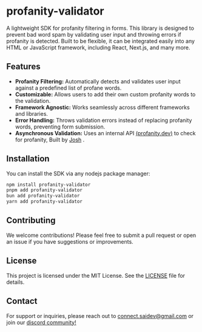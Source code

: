 # profanity-validator

A lightweight SDK for profanity filtering in forms. This library is designed to prevent bad word spam by validating user input and throwing errors if profanity is detected. Built to be flexible, it can be integrated easily into any HTML or JavaScript framework, including React, Next.js, and many more.

## Features

- **Profanity Filtering:** Automatically detects and validates user input against a predefined list of profane words.
- **Customizable:** Allows users to add their own custom profanity words to the validation.
- **Framework Agnostic:** Works seamlessly across different frameworks and libraries.
- **Error Handling:** Throws validation errors instead of replacing profanity words, preventing form submission.
- **Asynchronous Validation:** Uses an internal API [(profanity.dev)](https://www.profanity.dev/) to check for profanity, Built by [Josh](https://github.com/joschan21) .

## Installation

You can install the SDK via any nodejs package manager:

```bash
npm install profanity-validator
pnpm add profanity-validator
bun add profanity-validator
yarn add profanity-validator
```

## Contributing

We welcome contributions! Please feel free to submit a pull request or open an issue if you have suggestions or improvements.

## License

This project is licensed under the MIT License. See the [LICENSE](https://github.com/SkidGod4444/profanity-validator?tab=MIT-1-ov-file) file for details.

## Contact 

For support or inquiries, please reach out to [connect.saidev@gmail.com](https://dub.sh/saidev-twitter) or join our [discord community!](https://l.devwtf.in/discord)